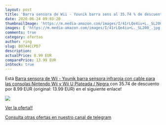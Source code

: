 ```yaml
---
layout: post
title: 'Barra sensora de Wii - Younik barra sens al 35.74 % de descuento'
date: 2020-06-24 09:03:20
thumbnailImage: 'https://m.media-amazon.com/images/I/41rLQe4iu+L._SL200_.jpg'
images: [ 'https://m.media-amazon.com/images/I/41rLQe4iu+L._SL200_.jpg' ]
comments: true
category: ofertas
author: ring
slug: B0744CCPD7
description:
actualPrice: 8.99 EUR
comparePrice: 13.99 EUR
inStock: true
---
```


Está [Barra sensora de Wii - Younik barra sensora infraroja con cable para las consolas Nintendo Wii y Wii U   Plateada / Negra  ](https://www.amazon.com/dp/B0744CCPD7/?tag=redken08-20) con 35.74 de descuento por 8.99 EUR (original: 13.99 EUR) en el siguiente enlace!

[![](https://m.media-amazon.com/images/I/41rLQe4iu+L._SL200_.jpg)](https://www.amazon.com/dp/B0744CCPD7/?tag=redken08-20)

[Ver la oferta!!](https://www.amazon.com/dp/B0744CCPD7/?tag=redken08-20)

[Consulta otras ofertas en nuestro canal de telegram](https://t.me/s/ofertas25)
